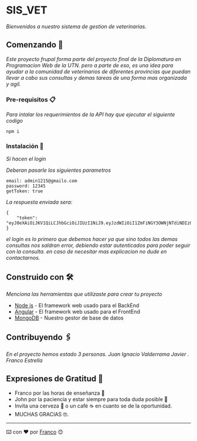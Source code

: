 # SIS_VET

_Bienvenidos a nuestro sistema de gestion de veterinarias._

## Comenzando 🚀

_Este proyecto frupal forma parte del proyecto final de la Diplomatura en Programacion Web de la UTN. pero a parte de eso, es una idea para ayudar a la comunidad de veterinarios de diferentes provincias que puedan llevar a cabo sus consultas y demas tareas de una forma mas organizada y agil._


### Pre-requisitos 📋

_Para intalar los requerimientos de la API hay que ejecutar el siguiente codigo_

```
npm i
```

### Instalación 🔧

_Si hacen el login_

_Deberan pasarle los siguientes parametros_

```
email: admin1215@gmailo.com
password: 12345
getToken: true
```

_La respuesta enviada sera:_

```
{
    "token": "eyJ0eXAiOiJKV1QiLCJhbGciOiJIUzI1NiJ9.eyJzdWIiOiI1ZmFiNGY3OWNjNTdiNDIzOTAyZGYzNjAiLCJub21icmUiOiJmcmFuY28iLCJlbWFpbCI6ImFkbWluMTIxNUBnbWFpbG8uY29tIiwicm9sZSI6InZldGVyaW5hcmlhIiwiaWF0IjoxNjA4NjEwODY5fQ.E88Xbxwhf8AslK2F74OiUXERK8Mep00Zob6eaKz5JQw"
}
```

_el login es lo primero que debemos hacer ya que sino todos las demas consultas nos saldran error, debiendo estar autenticados para poder seguir con la consulta. en caso de necesitar mas explicacion no dude en contactarnos._


## Construido con 🛠️

_Menciona las herramientas que utilizaste para crear tu proyecto_

* [Node js](https://nodejs.org/es/) - El framework web usado para el BackEnd
* [Angular](https://maven.apache.org/) - El framework web usado para el FrontEnd
* [MongoDB](https://www.mongodb.com/) - Nuestro gestor de base de datos

## Contribuyendo 🖇️

_En el proyecto hemos estado 3 personas._
_Juan Ignacio Valderrama_
_Javier ._
_Franco Estrella_


## Expresiones de Gratitud 🎁

* Franco por las horas de enseñanza 📢
* John por la paciencia y estar siempre para toda duda posible 📢
* Invita una cerveza 🍺 o un café ☕ en cuanto se de la oportunidad. 
* MUCHAS GRACIAS 🤓.




---
⌨️ con ❤️ por [Franco](https://github.com/franco-es) 😊